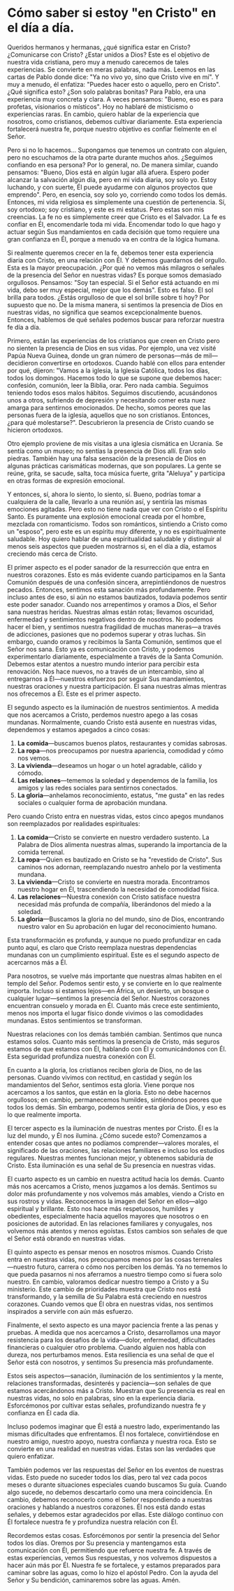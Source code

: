 # Cómo saber si estoy "en Cristo" en el día a día.  

Queridos hermanos y hermanas, ¿qué significa estar en Cristo? ¿Comunicarse con Cristo? ¿Estar unidos a Dios? Este es el objetivo de nuestra vida cristiana, pero muy a menudo carecemos de tales experiencias. Se convierte en meras palabras, nada más. Leemos en las cartas de Pablo donde dice: "Ya no vivo yo, sino que Cristo vive en mí". Y muy a menudo, él enfatiza: "Puedes hacer esto o aquello, pero en Cristo". ¿Qué significa esto? ¿Son solo palabras bonitas? Para Pablo, era una experiencia muy concreta y clara. A veces pensamos: "Bueno, eso es para profetas, visionarios o místicos". Hoy no hablaré de misticismo o experiencias raras. En cambio, quiero hablar de la experiencia que nosotros, como cristianos, debemos cultivar diariamente. Esta experiencia fortalecerá nuestra fe, porque nuestro objetivo es confiar fielmente en el Señor.  

Pero si no lo hacemos... Supongamos que tenemos un contrato con alguien, pero no escuchamos de la otra parte durante muchos años. ¿Seguimos confiando en esa persona? Por lo general, no. De manera similar, cuando pensamos: "Bueno, Dios está en algún lugar allá afuera. Espero poder alcanzar la salvación algún día, pero en mi vida diaria, soy solo yo. Estoy luchando, y con suerte, Él puede ayudarme con algunos proyectos que emprendo". Pero, en esencia, soy solo yo, corriendo como todos los demás. Entonces, mi vida religiosa es simplemente una cuestión de pertenencia. Sí, soy ortodoxo; soy cristiano, y este es mi estatus. Pero estas son mis creencias. La fe no es simplemente creer que Cristo es el Salvador. La fe es confiar en Él, encomendarle toda mi vida. Encomendar todo lo que hago y actuar según Sus mandamientos en cada decisión que tomo requiere una gran confianza en Él, porque a menudo va en contra de la lógica humana.  

Si realmente queremos crecer en la fe, debemos tener esta experiencia diaria con Cristo, en una relación con Él. Y debemos guardarnos del orgullo. Esta es la mayor preocupación. ¿Por qué no vemos más milagros o señales de la presencia del Señor en nuestras vidas? Es porque somos demasiado orgullosos. Pensamos: "Soy tan especial. Si el Señor está actuando en mi vida, debo ser muy especial, mejor que los demás". Esto es falso. El sol brilla para todos. ¿Estás orgulloso de que el sol brille sobre ti hoy? Por supuesto que no. De la misma manera, si sentimos la presencia de Dios en nuestras vidas, no significa que seamos excepcionalmente buenos. Entonces, hablemos de qué señales podemos buscar para reforzar nuestra fe día a día.  

Primero, están las experiencias de los cristianos que creen en Cristo pero no sienten la presencia de Dios en sus vidas. Por ejemplo, una vez visité Papúa Nueva Guinea, donde un gran número de personas—más de mil—decidieron convertirse en ortodoxos. Cuando hablé con ellos para entender por qué, dijeron: "Vamos a la iglesia, la Iglesia Católica, todos los días, todos los domingos. Hacemos todo lo que se supone que debemos hacer: confesión, comunión, leer la Biblia, orar. Pero nada cambia. Seguimos teniendo todos esos malos hábitos. Seguimos discutiendo, acusándonos unos a otros, sufriendo de depresión y necesitando comer esta nuez amarga para sentirnos emocionados. De hecho, somos peores que las personas fuera de la iglesia, aquellos que no son cristianos. Entonces, ¿para qué molestarse?". Descubrieron la presencia de Cristo cuando se hicieron ortodoxos.  

Otro ejemplo proviene de mis visitas a una iglesia cismática en Ucrania. Se sentía como un museo; no sentías la presencia de Dios allí. Eran solo piedras. También hay una falsa sensación de la presencia de Dios en algunas prácticas carismáticas modernas, que son populares. La gente se reúne, grita, se sacude, salta, toca música fuerte, grita "Aleluya" y participa en otras formas de expresión emocional.  

Y entonces, sí, ahora lo siento, lo siento, sí. Bueno, podrías tomar a cualquiera de la calle, llevarlo a una reunión así, y sentiría las mismas emociones agitadas. Pero esto no tiene nada que ver con Cristo o el Espíritu Santo. Es puramente una explosión emocional creada por el hombre, mezclada con romanticismo. Todos son románticos, sintiendo a Cristo como un "esposo", pero este es un espíritu muy diferente, y no es espiritualmente saludable. Hoy quiero hablar de una espiritualidad saludable y distinguir al menos seis aspectos que pueden mostrarnos si, en el día a día, estamos creciendo más cerca de Cristo.  

El primer aspecto es el poder sanador de la resurrección que entra en nuestros corazones. Esto es más evidente cuando participamos en la Santa Comunión después de una confesión sincera, arrepintiéndonos de nuestros pecados. Entonces, sentimos esta sanación más profundamente. Pero incluso antes de eso, si aún no estamos bautizados, todavía podemos sentir este poder sanador. Cuando nos arrepentimos y oramos a Dios, el Señor sana nuestras heridas. Nuestras almas están rotas; llevamos oscuridad, enfermedad y sentimientos negativos dentro de nosotros. No podemos hacer el bien, y sentimos nuestra fragilidad de muchas maneras—a través de adicciones, pasiones que no podemos superar y otras luchas. Sin embargo, cuando oramos y recibimos la Santa Comunión, sentimos que el Señor nos sana. Esto ya es comunicación con Cristo, y podemos experimentarlo diariamente, especialmente a través de la Santa Comunión. Debemos estar atentos a nuestro mundo interior para percibir esta renovación. Nos hace nuevos, no a través de un intercambio, sino al entregarnos a Él—nuestros esfuerzos por seguir Sus mandamientos, nuestras oraciones y nuestra participación. Él sana nuestras almas mientras nos ofrecemos a Él. Este es el primer aspecto.

El segundo aspecto es la iluminación de nuestros sentimientos. A medida que nos acercamos a Cristo, perdemos nuestro apego a las cosas mundanas. Normalmente, cuando Cristo está ausente en nuestras vidas, dependemos y estamos apegados a cinco cosas:  
1. **La comida**—buscamos buenos platos, restaurantes y comidas sabrosas.  
2. **La ropa**—nos preocupamos por nuestra apariencia, comodidad y cómo nos vemos.  
3. **La vivienda**—deseamos un hogar o un hotel agradable, cálido y cómodo.  
4. **Las relaciones**—tememos la soledad y dependemos de la familia, los amigos y las redes sociales para sentirnos conectados.  
5. **La gloria**—anhelamos reconocimiento, estatus, "me gusta" en las redes sociales o cualquier forma de aprobación mundana.  

Pero cuando Cristo entra en nuestras vidas, estos cinco apegos mundanos son reemplazados por realidades espirituales:  
1. **La comida**—Cristo se convierte en nuestro verdadero sustento. La Palabra de Dios alimenta nuestras almas, superando la importancia de la comida terrenal.  
2. **La ropa**—Quien es bautizado en Cristo se ha "revestido de Cristo". Sus caminos nos adornan, reemplazando nuestro anhelo por la vestimenta mundana.  
3. **La vivienda**—Cristo se convierte en nuestra morada. Encontramos nuestro hogar en Él, trascendiendo la necesidad de comodidad física.  
4. **Las relaciones**—Nuestra conexión con Cristo satisface nuestra necesidad más profunda de compañía, liberándonos del miedo a la soledad.  
5. **La gloria**—Buscamos la gloria no del mundo, sino de Dios, encontrando nuestro valor en Su aprobación en lugar del reconocimiento humano.  

Esta transformación es profunda, y aunque no puedo profundizar en cada punto aquí, es claro que Cristo reemplaza nuestras dependencias mundanas con un cumplimiento espiritual. Este es el segundo aspecto de acercarnos más a Él.

Para nosotros, se vuelve más importante que nuestras almas habiten en el templo del Señor. Podemos sentir esto, y se convierte en lo que realmente importa. Incluso si estamos lejos—en África, un desierto, un bosque o cualquier lugar—sentimos la presencia del Señor. Nuestros corazones encuentran consuelo y morada en Él. Cuanto más crece este sentimiento, menos nos importa el lugar físico donde vivimos o las comodidades mundanas. Estos sentimientos se transforman.

Nuestras relaciones con los demás también cambian. Sentimos que nunca estamos solos. Cuanto más sentimos la presencia de Cristo, más seguros estamos de que estamos con Él, hablando con Él y comunicándonos con Él. Esta seguridad profundiza nuestra conexión con Él.

En cuanto a la gloria, los cristianos reciben gloria de Dios, no de las personas. Cuando vivimos con rectitud, en castidad y según los mandamientos del Señor, sentimos esta gloria. Viene porque nos acercamos a los santos, que están en la gloria. Esto no debe hacernos orgullosos; en cambio, permanecemos humildes, sintiéndonos peores que todos los demás. Sin embargo, podemos sentir esta gloria de Dios, y eso es lo que realmente importa.

El tercer aspecto es la iluminación de nuestras mentes por Cristo. Él es la luz del mundo, y Él nos ilumina. ¿Cómo sucede esto? Comenzamos a entender cosas que antes no podíamos comprender—valores morales, el significado de las oraciones, las relaciones familiares e incluso los estudios regulares. Nuestras mentes funcionan mejor, y obtenemos sabiduría de Cristo. Esta iluminación es una señal de Su presencia en nuestras vidas.

El cuarto aspecto es un cambio en nuestra actitud hacia los demás. Cuanto más nos acercamos a Cristo, menos juzgamos a los demás. Sentimos su dolor más profundamente y nos volvemos más amables, viendo a Cristo en sus rostros y vidas. Reconocemos la imagen del Señor en ellos—algo espiritual y brillante. Esto nos hace más respetuosos, humildes y obedientes, especialmente hacia aquellos mayores que nosotros o en posiciones de autoridad. En las relaciones familiares y conyugales, nos volvemos más atentos y menos egoístas. Estos cambios son señales de que el Señor está obrando en nuestras vidas.

El quinto aspecto es pensar menos en nosotros mismos. Cuando Cristo entra en nuestras vidas, nos preocupamos menos por las cosas terrenales—nuestro futuro, carrera o cómo nos perciben los demás. Ya no tememos lo que pueda pasarnos ni nos aferramos a nuestro tiempo como si fuera solo nuestro. En cambio, valoramos dedicar nuestro tiempo a Cristo y a Su ministerio. Este cambio de prioridades muestra que Cristo nos está transformando, y la semilla de Su Palabra está creciendo en nuestros corazones. Cuando vemos que Él obra en nuestras vidas, nos sentimos inspirados a servirle con aún más esfuerzo.

Finalmente, el sexto aspecto es una mayor paciencia frente a las penas y pruebas. A medida que nos acercamos a Cristo, desarrollamos una mayor resistencia para los desafíos de la vida—dolor, enfermedad, dificultades financieras o cualquier otro problema. Cuando alguien nos habla con dureza, nos perturbamos menos. Esta resiliencia es una señal de que el Señor está con nosotros, y sentimos Su presencia más profundamente.

Estos seis aspectos—sanación, iluminación de los sentimientos y la mente, relaciones transformadas, desinterés y paciencia—son señales de que estamos acercándonos más a Cristo. Muestran que Su presencia es real en nuestras vidas, no solo en palabras, sino en la experiencia diaria. Esforcémonos por cultivar estas señales, profundizando nuestra fe y confianza en Él cada día.

Incluso podemos imaginar que Él está a nuestro lado, experimentando las mismas dificultades que enfrentamos. Él nos fortalece, convirtiéndose en nuestro amigo, nuestro apoyo, nuestra confianza y nuestra roca. Esto se convierte en una realidad en nuestras vidas. Estas son las verdades que quiero enfatizar.

También podemos ver las respuestas del Señor en los eventos de nuestras vidas. Esto puede no suceder todos los días, pero tal vez cada pocos meses o durante situaciones especiales cuando buscamos Su guía. Cuando algo sucede, no debemos descartarlo como una mera coincidencia. En cambio, debemos reconocerlo como el Señor respondiendo a nuestras oraciones y hablando a nuestros corazones. Él nos está dando estas señales, y debemos estar agradecidos por ellas. Este diálogo continuo con Él fortalece nuestra fe y profundiza nuestra relación con Él.

Recordemos estas cosas. Esforcémonos por sentir la presencia del Señor todos los días. Oremos por Su presencia y mantengamos esta comunicación con Él, permitiendo que refuerce nuestra fe. A través de estas experiencias, vemos Sus respuestas, y nos volvemos dispuestos a hacer aún más por Él. Nuestra fe se fortalece, y estamos preparados para caminar sobre las aguas, como lo hizo el apóstol Pedro. Con la ayuda del Señor y Su bendición, caminaremos sobre las aguas. Amén.

